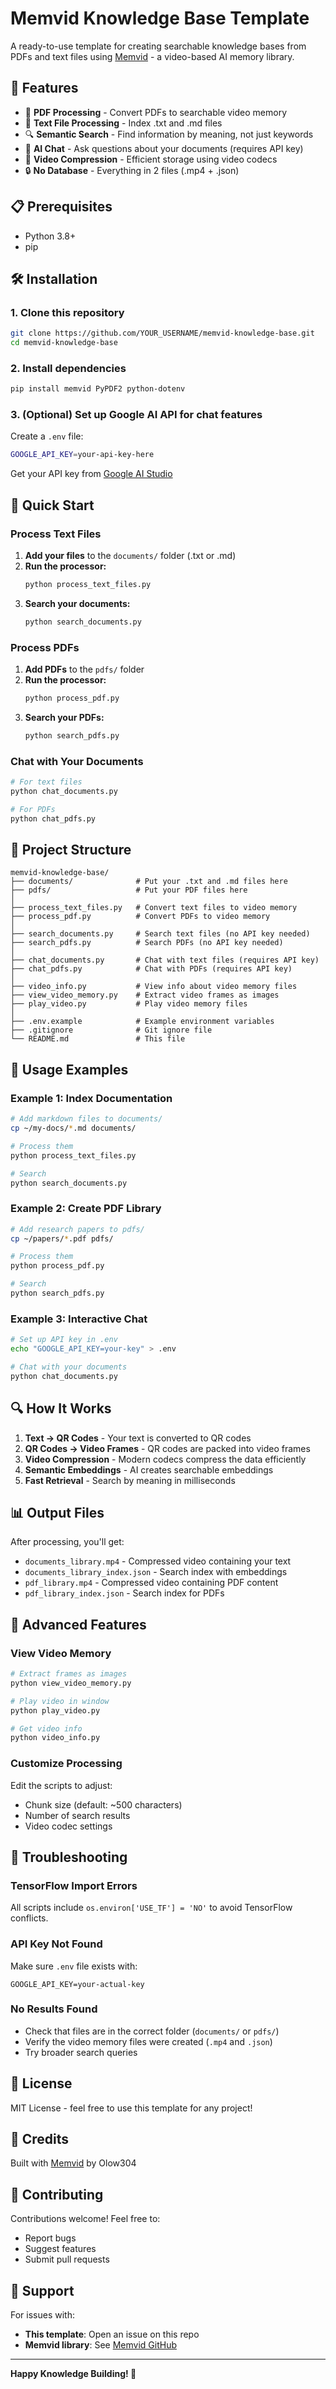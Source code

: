 # Memvid Knowledge Base Template

A ready-to-use template for creating searchable knowledge bases from PDFs and text files using [Memvid](https://github.com/Olow304/memvid) - a video-based AI memory library.

## 🚀 Features

- 📄 **PDF Processing** - Convert PDFs to searchable video memory
- 📝 **Text File Processing** - Index .txt and .md files
- 🔍 **Semantic Search** - Find information by meaning, not just keywords
- 💬 **AI Chat** - Ask questions about your documents (requires API key)
- 🎥 **Video Compression** - Efficient storage using video codecs
- 🔒 **No Database** - Everything in 2 files (.mp4 + .json)

## 📋 Prerequisites

- Python 3.8+
- pip

## 🛠️ Installation

### 1. Clone this repository
```bash
git clone https://github.com/YOUR_USERNAME/memvid-knowledge-base.git
cd memvid-knowledge-base
```

### 2. Install dependencies
```bash
pip install memvid PyPDF2 python-dotenv
```

### 3. (Optional) Set up Google AI API for chat features
Create a `.env` file:
```bash
GOOGLE_API_KEY=your-api-key-here
```

Get your API key from [Google AI Studio](https://makersuite.google.com/app/apikey)

## 📖 Quick Start

### Process Text Files

1. **Add your files** to the `documents/` folder (.txt or .md)
2. **Run the processor:**
   ```bash
   python process_text_files.py
   ```
3. **Search your documents:**
   ```bash
   python search_documents.py
   ```

### Process PDFs

1. **Add PDFs** to the `pdfs/` folder
2. **Run the processor:**
   ```bash
   python process_pdf.py
   ```
3. **Search your PDFs:**
   ```bash
   python search_pdfs.py
   ```

### Chat with Your Documents

```bash
# For text files
python chat_documents.py

# For PDFs
python chat_pdfs.py
```

## 📁 Project Structure

```
memvid-knowledge-base/
├── documents/              # Put your .txt and .md files here
├── pdfs/                   # Put your PDF files here
│
├── process_text_files.py   # Convert text files to video memory
├── process_pdf.py          # Convert PDFs to video memory
│
├── search_documents.py     # Search text files (no API key needed)
├── search_pdfs.py          # Search PDFs (no API key needed)
│
├── chat_documents.py       # Chat with text files (requires API key)
├── chat_pdfs.py            # Chat with PDFs (requires API key)
│
├── video_info.py           # View info about video memory files
├── view_video_memory.py    # Extract video frames as images
├── play_video.py           # Play video memory files
│
├── .env.example            # Example environment variables
├── .gitignore              # Git ignore file
└── README.md               # This file
```

## 🎯 Usage Examples

### Example 1: Index Documentation

```bash
# Add markdown files to documents/
cp ~/my-docs/*.md documents/

# Process them
python process_text_files.py

# Search
python search_documents.py
```

### Example 2: Create PDF Library

```bash
# Add research papers to pdfs/
cp ~/papers/*.pdf pdfs/

# Process them
python process_pdf.py

# Search
python search_pdfs.py
```

### Example 3: Interactive Chat

```bash
# Set up API key in .env
echo "GOOGLE_API_KEY=your-key" > .env

# Chat with your documents
python chat_documents.py
```

## 🔍 How It Works

1. **Text → QR Codes** - Your text is converted to QR codes
2. **QR Codes → Video Frames** - QR codes are packed into video frames
3. **Video Compression** - Modern codecs compress the data efficiently
4. **Semantic Embeddings** - AI creates searchable embeddings
5. **Fast Retrieval** - Search by meaning in milliseconds

## 📊 Output Files

After processing, you'll get:

- `documents_library.mp4` - Compressed video containing your text
- `documents_library_index.json` - Search index with embeddings
- `pdf_library.mp4` - Compressed video containing PDF content
- `pdf_library_index.json` - Search index for PDFs

## 🎨 Advanced Features

### View Video Memory
```bash
# Extract frames as images
python view_video_memory.py

# Play video in window
python play_video.py

# Get video info
python video_info.py
```

### Customize Processing

Edit the scripts to adjust:
- Chunk size (default: ~500 characters)
- Number of search results
- Video codec settings

## 🐛 Troubleshooting

### TensorFlow Import Errors
All scripts include `os.environ['USE_TF'] = 'NO'` to avoid TensorFlow conflicts.

### API Key Not Found
Make sure `.env` file exists with:
```
GOOGLE_API_KEY=your-actual-key
```

### No Results Found
- Check that files are in the correct folder (`documents/` or `pdfs/`)
- Verify the video memory files were created (`.mp4` and `.json`)
- Try broader search queries

## 📝 License

MIT License - feel free to use this template for any project!

## 🙏 Credits

Built with [Memvid](https://github.com/Olow304/memvid) by Olow304

## 🤝 Contributing

Contributions welcome! Feel free to:
- Report bugs
- Suggest features
- Submit pull requests

## 📧 Support

For issues with:
- **This template**: Open an issue on this repo
- **Memvid library**: See [Memvid GitHub](https://github.com/Olow304/memvid)

---

**Happy Knowledge Building! 🚀**
